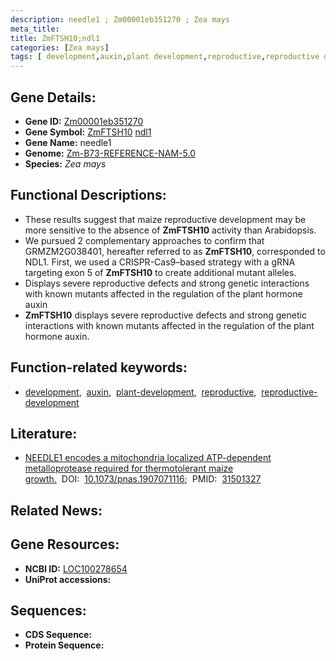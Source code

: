 ```yaml
---
description: needle1 ; Zm00001eb351270 ; Zea mays
meta_title:
title: ZmFTSH10;ndl1
categories: [Zea mays]
tags: [ development,auxin,plant development,reproductive,reproductive development ]
---
```


## Gene Details:
- **Gene ID:**	[Zm00001eb351270](https://www.maizegdb.org/gene_center/gene/Zm00001eb351270)
- **Gene Symbol:** <u>ZmFTSH10</u>&nbsp;<u>ndl1</u>
- **Gene Name:** needle1
- **Genome:** [Zm-B73-REFERENCE-NAM-5.0](https://www.maizegdb.org/genome/assembly/Zm-B73-REFERENCE-NAM-5.0)
- **Species:** *Zea mays*

## Functional Descriptions:
   - These results suggest that maize reproductive development may be more sensitive to the absence of **ZmFTSH10** activity than Arabidopsis.
   - We pursued 2 complementary approaches to confirm that GRMZM2G038401, hereafter referred to as **ZmFTSH10**, corresponded to NDL1. First, we used a CRISPR-Cas9–based strategy with a gRNA targeting exon 5 of **ZmFTSH10** to create additional mutant alleles.
   - Displays severe reproductive defects and strong genetic interactions with known mutants affected in the regulation of the plant hormone auxin
   - **ZmFTSH10** displays severe reproductive defects and strong genetic interactions with known mutants affected in the regulation of the plant hormone auxin.

## Function-related keywords:
- [development](/tags/development/),&nbsp;&nbsp;[auxin](/tags/auxin/),&nbsp;&nbsp;[plant-development](/tags/plant-development/),&nbsp;&nbsp;[reproductive](/tags/reproductive/),&nbsp;&nbsp;[reproductive-development](/tags/reproductive-development/)

## Literature:
   - [NEEDLE1 encodes a mitochondria localized ATP-dependent metalloprotease required for thermotolerant maize growth.]( https://www.ncbi.nlm.nih.gov/pmc/articles/PMC6765280/)&nbsp;&nbsp;DOI:&nbsp;&nbsp;[10.1073/pnas.1907071116](https://www.ncbi.nlm.nih.gov/pmc/articles/PMC6765280/);&nbsp;&nbsp;PMID:&nbsp;&nbsp;[31501327](https://pubmed.ncbi.nlm.nih.gov/31501327/)

## Related News:

## Gene Resources:
- **NCBI ID:**  [LOC100278654](https://www.ncbi.nlm.nih.gov/gene/?term=LOC100278654)
- **UniProt accessions:** [](https://www.uniprot.org/uniprotkb//entry)



## Sequences:
- **CDS Sequence:**
- **Protein Sequence:**
